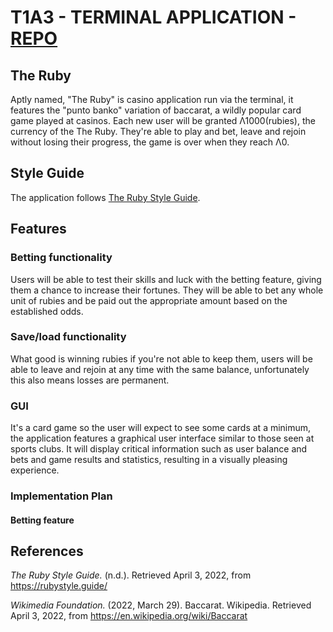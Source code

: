 # T1A3 - TERMINAL APPLICATION - [REPO](https://github.com/quachck/DavidQuach_T1A2)

## The Ruby
Aptly named, "The Ruby" is casino application run via the terminal, it features the "punto banko" variation of baccarat, a wildly popular card game played at casinos. Each new user will be granted Λ1000(rubies), the currency of the The Ruby. They're able to play and bet, leave and rejoin without losing their progress, the game is over when they reach Λ0.
## Style Guide
The application follows [The Ruby Style Guide](https://github.com/quachck/DavidQuach_T1A2).

## Features
### Betting functionality
Users will be able to test their skills and luck with the betting feature, giving them a chance to increase their fortunes. They will be able to bet any whole unit of rubies and be paid out the appropriate amount based on the established odds.
### Save/load functionality
What good is winning rubies if you're not able to keep them, users will be able to leave and rejoin at any time with the same balance, unfortunately this also means losses are permanent.
### GUI 
It's a card game so the user will expect to see some cards at a minimum, the application features a graphical user interface similar to those seen at sports clubs. It will display critical information such as user balance and bets and game results and statistics, resulting in a visually pleasing experience.

### Implementation Plan
#### Betting feature





## References
*The Ruby Style Guide.* (n.d.). Retrieved April 3, 2022, from https://rubystyle.guide/ 

*Wikimedia Foundation.* (2022, March 29). Baccarat. Wikipedia. Retrieved April 3, 2022, from https://en.wikipedia.org/wiki/Baccarat 